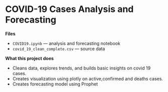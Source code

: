 # COVID-19 Cases Analysis and Forecasting

**Files**
- `COVID19.ipynb` — analysis and forecasting notebook
- `covid_19_clean_complete.csv` — source data

**What this project does**
- Cleans data, explores trends, and builds basic insights on covid 19 cases.
- Creates visualization using plotly on active,confirmed and deaths cases.
- Creates forecasting model using Prophet


